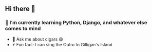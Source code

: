 ## Hi there 👋

### 🌱 I’m currently learning Python, Django, and whatever else comes to mind
- 💬 Ask me about cigars 😄
- ⚡ Fun fact: I can sing the Outro to Gilligan's Island
<!--
**JoeKlemmer/JoeKlemmer** is a ✨ _special_ ✨ repository because its `README.md` (this file) appears on your GitHub profile.

Here are some ideas to get you started:

- 🔭 I’m currently working on ...
- 🌱 I’m currently learning ...
- 👯 I’m looking to collaborate on ...
- 🤔 I’m looking for help with ...
- 💬 Ask me about ...
- 📫 How to reach me: ...
- 😄 Pronouns: ...
- ⚡ Fun fact: ...
-->
